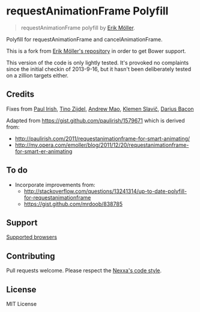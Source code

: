 # requestAnimationFrame Polyfill
> requestAnimationFrame polyfill by [Erik Möller](https://twitter.com/erikjmoller).

Polyfill for requestAnimationFrame and cancelAnimationFrame.

This is a fork from [Erik Möller's repository](https://github.com/darius/requestAnimationFrame) in order to get Bower support.

This version of the code is only lightly tested. It's provoked no complaints since the initial checkin of 2013-9-16, but it hasn't been deliberately tested on a zillion targets either.

## Credits
Fixes from [Paul Irish](https://github.com/paulirish), [Tino Zijdel](https://twitter.com/tinozijdel), [Andrew Mao](https://github.com/mizzao), [Klemen Slavič](https://github.com/KrofDrakula), [Darius Bacon](https://github.com/darius)

Adapted from https://gist.github.com/paulirish/1579671 which is derived from:
- http://paulirish.com/2011/requestanimationframe-for-smart-animating/
- http://my.opera.com/emoller/blog/2011/12/20/requestanimationframe-for-smart-er-animating

## To do
- Incorporate improvements from:
	- http://stackoverflow.com/questions/13241314/up-to-date-polyfill-for-requestanimationframe
	- https://gist.github.com/mrdoob/838785

## Support
[Supported browsers](http://caniuse.com/requestanimationframe)

## Contributing

Pull requests welcome.
Please respect the [Nexxa's code style](https://github.com/Nexxa/javascript-style-guide).

## License

MIT License
